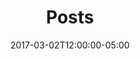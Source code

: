 ---
title: "Posts"
date: 2017-03-02T12:00:00-05:00
cascade:
  featured_image: '/images/Main-preview2.jpg'
---
